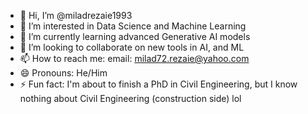 - 👋 Hi, I’m @miladrezaie1993
- 👀 I’m interested in Data Science and Machine Learning
- 🌱 I’m currently learning advanced Generative AI models
- 💞️ I’m looking to collaborate on new tools in AI, and ML
- 📫 How to reach me: email: milad72.rezaie@yahoo.com
- 😄 Pronouns: He/Him
- ⚡ Fun fact: I'm about to finish a PhD in Civil Engineering, but I know nothing about Civil Engineering (construction side) lol

<!---
miladrezaie1993/miladrezaie1993 is a ✨ special ✨ repository because its `README.md` (this file) appears on your GitHub profile.
You can click the Preview link to take a look at your changes.
--->
